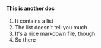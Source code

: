 #### This is another doc
1. It contains a list
2. The list doesn't tell you much
3. It's a nice markdown file, though
4. So there